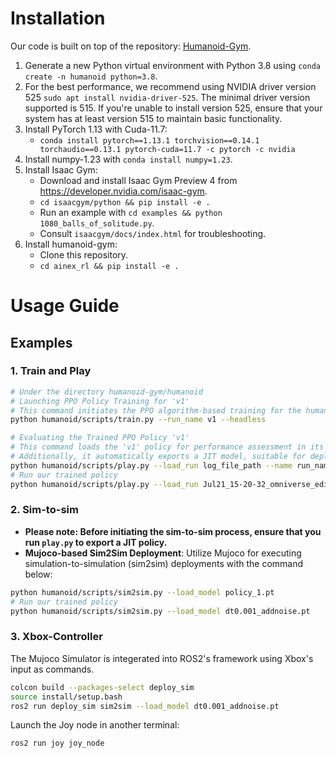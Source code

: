 
# Installation
Our code is built on top of the repository: [Humanoid-Gym](https://github.com/roboterax/humanoid-gym).

1. Generate a new Python virtual environment with Python 3.8 using `conda create -n humanoid python=3.8`.
2. For the best performance, we recommend using NVIDIA driver version 525 `sudo apt install nvidia-driver-525`. The minimal driver version supported is 515. If you're unable to install version 525, ensure that your system has at least version 515 to maintain basic functionality.
3. Install PyTorch 1.13 with Cuda-11.7:
   - `conda install pytorch==1.13.1 torchvision==0.14.1 torchaudio==0.13.1 pytorch-cuda=11.7 -c pytorch -c nvidia`
4. Install numpy-1.23 with `conda install numpy=1.23`.
5. Install Isaac Gym:
   - Download and install Isaac Gym Preview 4 from https://developer.nvidia.com/isaac-gym.
   - `cd isaacgym/python && pip install -e .`
   - Run an example with `cd examples && python 1080_balls_of_solitude.py`.
   - Consult `isaacgym/docs/index.html` for troubleshooting.
6. Install humanoid-gym:
   - Clone this repository.
   - `cd ainex_rl && pip install -e .`

# Usage Guide

## Examples
### 1. Train and Play
```bash
# Under the directory humanoid-gym/humanoid
# Launching PPO Policy Training for 'v1' 
# This command initiates the PPO algorithm-based training for the humanoid task.
python humanoid/scripts/train.py --run_name v1 --headless 

# Evaluating the Trained PPO Policy 'v1'
# This command loads the 'v1' policy for performance assessment in its environment. 
# Additionally, it automatically exports a JIT model, suitable for deployment purposes.
python humanoid/scripts/play.py --load_run log_file_path --name run_name
# Run our trained policy
python humanoid/scripts/play.py --load_run Jul21_15-20-32_omniverse_edit_urdf --run_name omniverse_edit_urdf 
```

### 2. Sim-to-sim
- **Please note: Before initiating the sim-to-sim process, ensure that you run `play.py` to export a JIT policy.**
- **Mujoco-based Sim2Sim Deployment**: Utilize Mujoco for executing simulation-to-simulation (sim2sim) deployments with the command below:
```bash
python humanoid/scripts/sim2sim.py --load_model policy_1.pt
# Run our trained policy
python humanoid/scripts/sim2sim.py --load_model dt0.001_addnoise.pt
```

### 3. Xbox-Controller
The Mujoco Simulator is integerated into ROS2's framework using Xbox's input as commands.
```bash
colcon build --packages-select deploy_sim
source install/setup.bash
ros2 run deploy_sim sim2sim --load_model dt0.001_addnoise.pt
```
Launch the Joy node in another terminal:
```bash
ros2 run joy joy_node
```
